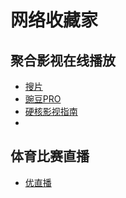 #                                                                  网络收藏家
## 聚合影视在线播放
- [搜片](https://soupian.one/)
- [豌豆PRO](https://wandou2.net/)
- [硬核影视指南](https://yinghe.app/)
- 
## 体育比赛直播
- [优直播](https://www.yoozhibo.net/)



